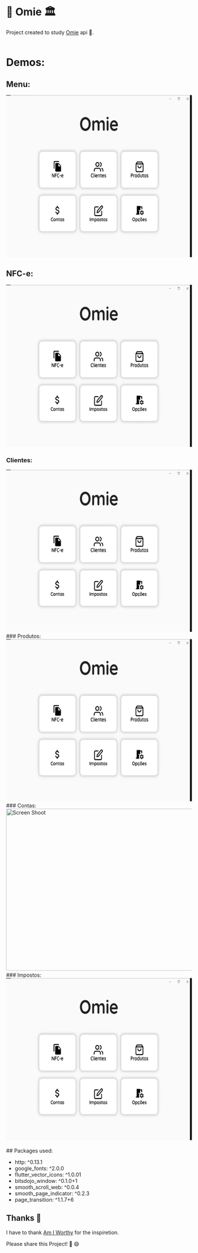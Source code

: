 # 💼 Omie 🏛

Project created to study [Omie](http://omie.com/) api 🎒.
<br/><br/>

# Demos:

## Menu:
<img src="https://raw.githubusercontent.com/Mosarto/omie/main/demo/menu.gif" width="623" height="440" title="Screen Shoot">
<br/>

## NFC-e:
<img src="https://raw.githubusercontent.com/Mosarto/omie/main/demo/nfce.gif" width="623" height="440" title="Screen Shoot">
<br/>

### Clientes:
<img src="https://raw.githubusercontent.com/Mosarto/omie/main/demo/Cliente.gif" width="623" height="440" title="Screen Shoot">
<br/>
### Produtos: 
<img src="https://raw.githubusercontent.com/Mosarto/omie/main/demo/produtos.gif" width="623" height="440" title="Screen Shoot">
<br/>
### Contas:
<img src="https://raw.githubusercontent.com/Mosarto/omie/main/demo/contas.gif" width="623" height="440" title="Screen Shoot">
<br/>
### Impostos:
<img src="https://raw.githubusercontent.com/Mosarto/omie/main/demo/impostos.gif" width="623" height="440" title="Screen Shoot">
<br/>
<br/>
## Packages used:

- http: ^0.13.1
- google_fonts: ^2.0.0
- flutter_vector_icons: ^1.0.01
- bitsdojo_window: ^0.1.0+1
- smooth_scroll_web: ^0.0.4
- smooth_page_indicator: ^0.2.3
- page_transition: ^1.1.7+6


## Thanks 👏

I have to thank [Am I Worthy](https://www.youtube.com/channel/UCXGfNWkgQ7KThxoiESymb5w) for the inspiretion. 

Please share this Project! 🤝 😄
